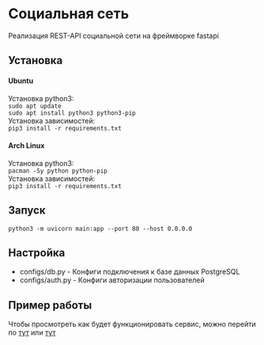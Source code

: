 # Социальная сеть
Реализация REST-API социальной сети на фреймворке fastapi
## Установка
#### Ubuntu
Установка python3:  
`sudo apt update`  
`sudo apt install python3 python3-pip`  
Установка зависимостей:  
`pip3 install -r requirements.txt` 
#### Arch Linux
Установка python3:  
`pacman -Sy python python-pip`  
Установка зависимостей:  
`pip3 install -r requirements.txt`  
## Запуск
`python3 -m uvicorn main:app --port 80 --host 0.0.0.0`
## Настройка
- configs/db.py - Конфиги подключения к базе данных PostgreSQL
- configs/auth.py - Конфиги авторизации пользователей
## Пример работы
Чтобы просмотреть как будет функционировать сервис, можно перейти по [тут](http://167.99.41.97/docs) или [тут](https://fastapit-social-network.herokuapp.com/docs)
